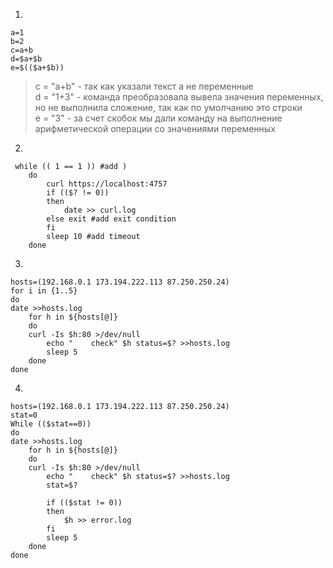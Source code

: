 1. 
``` 
a=1
b=2
c=a+b
d=$a+$b
e=$(($a+$b))
```
> c = "a+b" - так как указали текст а не переменные  
d = "1+3" - команда преобразовала вывела значения переменных, но не выполнила сложение, так как по умолчанию это строки  
e = "3"   - за счет скобок мы дали команду на выполнение арифметической операции со значениями переменных 

2. 
``` 
 while (( 1 == 1 )) #add )
    do
        curl https://localhost:4757
        if (($? != 0))
        then
            date >> curl.log
        else exit #add exit condition
        fi
        sleep 10 #add timeout
    done
``` 

3. 
``` 
hosts=(192.168.0.1 173.194.222.113 87.250.250.24)
for i in {1..5}
do
date >>hosts.log
    for h in ${hosts[@]}
    do
	curl -Is $h:80 >/dev/null
        echo "    check" $h status=$? >>hosts.log
        sleep 5
    done
done
```

4. 
```
hosts=(192.168.0.1 173.194.222.113 87.250.250.24)
stat=0
While (($stat==0))
do
date >>hosts.log
    for h in ${hosts[@]}
    do
	curl -Is $h:80 >/dev/null
        echo "    check" $h status=$? >>hosts.log
        stat=$?
        
        if (($stat != 0))
        then
            $h >> error.log
        fi
        sleep 5
    done
done
```
